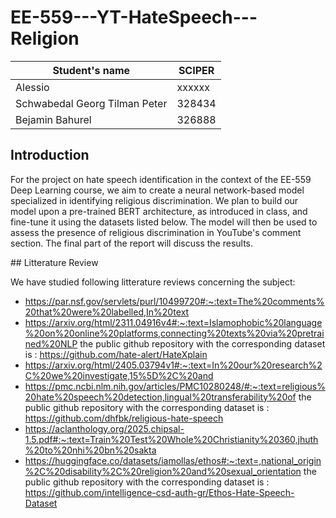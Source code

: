 # EE-559---YT-HateSpeech---Religion


| Student's name | SCIPER |
| -------------- | ------ |
| Alessio | xxxxxx |
| Schwabedal Georg Tilman Peter | 328434 |
| Bejamin Bahurel| 326888 |

## Introduction

For the project on hate speech identification in the context of the EE-559 Deep Learning course, we aim to create a neural network-based model specialized in identifying religious discrimination. We plan to build our model upon a pre-trained BERT architecture, as introduced in class, and fine-tune it using the datasets listed below. The model will then be used to assess the presence of religious discrimination in YouTube's comment section. The final part of the report will discuss the results.

## Litterature Review

We have studied following litterature reviews concerning the subject:

- https://par.nsf.gov/servlets/purl/10499720#:~:text=The%20comments%20that%20were%20labelled,In%20text
- https://arxiv.org/html/2311.04916v4#:~:text=Islamophobic%20language%20on%20online%20platforms,connecting%20texts%20via%20pretrained%20NLP the public github repository with the corresponding dataset is : https://github.com/hate-alert/HateXplain
- https://arxiv.org/html/2405.03794v1#:~:text=In%20our%20research%2C%20we%20investigate,15%5D%2C%20and 
- https://pmc.ncbi.nlm.nih.gov/articles/PMC10280248/#:~:text=religious%20hate%20speech%20detection,lingual%20transferability%20of the public github repository with the corresponding dataset is : https://github.com/dhfbk/religious-hate-speech
- https://aclanthology.org/2025.chipsal-1.5.pdf#:~:text=Train%20Test%20Whole%20Christianity%20360,jhuth%20to%20nhi%20bn%20sakta
- https://huggingface.co/datasets/iamollas/ethos#:~:text=,national_origin%2C%20disability%2C%20religion%20and%20sexual_orientation the public github repository with the corresponding dataset is : https://github.com/intelligence-csd-auth-gr/Ethos-Hate-Speech-Dataset

